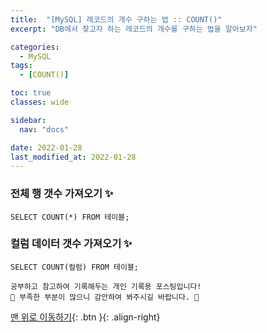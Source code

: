 ```yaml
---
title:  "[MySQL] 레코드의 개수 구하는 법 :: COUNT()"
excerpt: "DB에서 찾고자 하는 레코드의 개수를 구하는 법을 알아보자"

categories:
  - MySQL
tags:
  - [COUNT()]

toc: true
classes: wide

sidebar:
  nav: "docs"

date: 2022-01-28
last_modified_at: 2022-01-28
---
```


### 

### 전체 행 갯수 가져오기 ✨

```
SELECT COUNT(*) FROM 테이블;
```

### 컬럼 데이터 갯수 가져오기 ✨

```
SELECT COUNT(컬럼) FROM 테이블;
```

```
공부하고 참고하여 기록해두는 개인 기록용 포스팅입니다!
🤔 부족한 부분이 많으니 감안하여 봐주시길 바랍니다. 🤔
```

[맨 위로 이동하기](#){: .btn }{: .align-right}